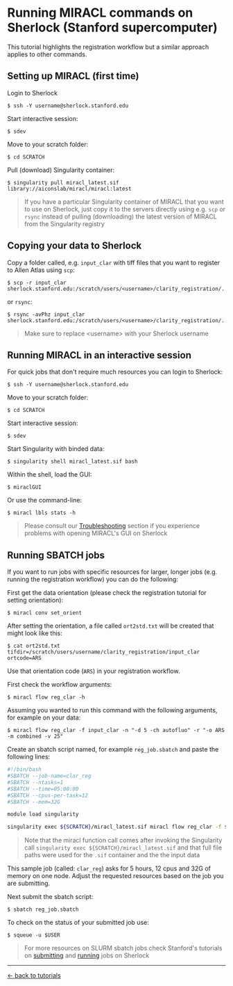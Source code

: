 # Running MIRACL commands on Sherlock (Stanford supercomputer)

This tutorial highlights the registration workflow but a similar approach 
applies to other commands.

## Setting up MIRACL (first time) 

Login to Sherlock

```
$ ssh -Y username@sherlock.stanford.edu
```

Start interactive session:

```
$ sdev
```

Move to your scratch folder:

```
$ cd SCRATCH
```

Pull (download) Singularity container:

```
$ singularity pull miracl_latest.sif library://aiconslab/miracl/miracl:latest
```

> If you have a particular Singularity container of MIRACL that you want to use
on Sherlock, just copy it to the servers directly using e.g. `scp` or `rsync`
instead of pulling (downloading) the latest version of MIRACL from the 
Singularity registry

## Copying your data to Sherlock 

Copy a folder called, e.g. `input_clar` with tiff files that you want to 
register to Allen Atlas using `scp`:
    
```
$ scp -r input_clar sherlock.stanford.edu:/scratch/users/<username>/clarity_registration/.
```

or `rsync`:

```
$ rsync -avPhz input_clar sherlock.stanford.edu:/scratch/users/<username>/clarity_registration/.
```

> Make sure to replace \<username\> with your Sherlock username

## Running MIRACL in an interactive session

For quick jobs that don't require much resources you can login to Sherlock:

```
$ ssh -Y username@sherlock.stanford.edu
```

Move to your scratch folder:

```
$ cd SCRATCH
```

Start interactive session:

```
$ sdev
```
    
Start Singularity with binded data:

```
$ singularity shell miracl_latest.sif bash
```

Within the shell, load the GUI:

```
$ miraclGUI
```

Or use the command-line:

```
$ miracl lbls stats -h
```

> Please consult our [Troubleshooting](../../troubleshooting.md) section if you experience problems with 
opening MIRACL's GUI on Sherlock

## Running SBATCH jobs

If you want to run jobs with specific resources for larger, longer jobs (e.g. 
running the registration workflow) you can do the following:

First get the data orientation (please check the registration tutorial for 
setting orientation):

```
$ miracl conv set_orient
```

After setting the orientation, a file called `ort2std.txt` will be created that 
might look like this:

```
$ cat ort2std.txt
tifdir=/scratch/users/username/clarity_registration/input_clar
ortcode=ARS
```

Use that orientation code (`ARS`) in your registration workflow.

First check the workflow arguments:

```
$ miracl flow reg_clar -h
```

Assuming you wanted to run this command with the following arguments, for 
example on your data:

```
$ miracl flow reg_clar -f input_clar -n "-d 5 -ch autofluo" -r "-o ARS -m combined -v 25"
```

Create an sbatch script named, for example `reg_job.sbatch` and paste the 
following lines:

```bash
#!/bin/bash
#SBATCH --job-name=clar_reg
#SBATCH --ntasks=1
#SBATCH --time=05:00:00
#SBATCH --cpus-per-task=12
#SBATCH --mem=32G

module load singularity

singularity exec ${SCRATCH}/miracl_latest.sif miracl flow reg_clar -f ${SCRATCH}/clarity_registration/input_clar -n "-d 5 -ch autofluo" -r "-o ARS -m combined -v 25"
```

> Note that the miracl function call comes after invoking the Singularity call
`singularity exec ${SCRATCH}/miracl_latest.sif` and that full file paths were 
used for the `.sif` container and the the input data

This sample job (called: `clar_reg`) asks for 5 hours, 12 cpus and 32G of 
memory on one node. Adjust the requested resources based on the job you are 
submitting.

Next submit the sbatch script:

```
$ sbatch reg_job.sbatch
```

To check on the status of your submitted job use:

```
$ squeue -u $USER
```
    
> For more resources on SLURM sbatch jobs check Stanford's tutorials on
[submitting](https://www.sherlock.stanford.edu/docs/getting-started/submitting/)
and [running](https://www.sherlock.stanford.edu/docs/user-guide/running-jobs/)
jobs on Sherlock

---

[<- back to tutorials](../../tutorials.md)
